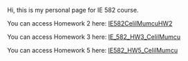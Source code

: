 Hi, this is my personal page for IE 582 course.

You can access Homework 2 here:
[IE582CelilMumcuHW2](IE582CelilMumcuHW2.html)

You can access Homework 3 here:
[IE_582_HW3_CelilMumcu](IE_582_HW3_CelilMumcu.html)

You can access Homework 5 here:
[IE582_HW5_CelilMumcu](IE582_HW5_CelilMumcu.html)
